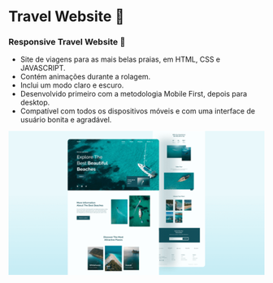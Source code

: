# Travel Website 🌊
###  Responsive Travel Website 🌊

- Site de viagens para as mais belas praias, em HTML, CSS e JAVASCRIPT.
- Contém animações durante a rolagem.
- Inclui um modo claro e escuro.
- Desenvolvido primeiro com a metodologia Mobile First, depois para desktop.
- Compatível com todos os dispositivos móveis e com uma interface de usuário bonita e agradável.


![site-de-viagem](/preview.png)

